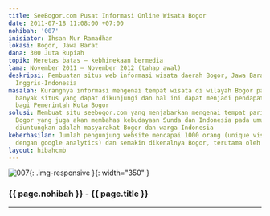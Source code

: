```yaml
---
title: SeeBogor.com Pusat Informasi Online Wisata Bogor
date: 2011-07-18 11:08:00 +07:00
nohibah: '007'
inisiator: Ihsan Nur Ramadhan
lokasi: Bogor, Jawa Barat
dana: 300 Juta Rupiah
topik: Meretas batas – kebhinekaan bermedia
lama: November 2011 – November 2012 (tahap awal)
deskripsi: Pembuatan situs web informasi wisata daerah Bogor, Jawa Barat dwibahasa
  Inggris-Indonesia
masalah: Kurangnya informasi mengenai tempat wisata di wilayah Bogor padahal masih
  banyak situs yang dapat dikunjungi dan hal ini dapat menjadi pendapatan tambahan
  bagi Pemerintah Kota Bogor
solusi: Membuat situ seebogor.com yang menjabarkan mengenai tempat pariwisata di wilayah
  Bogor yang juga akan membahas kebudayaan Sunda dan Indonesia pada umumnya. Yang
  diuntungkan adalah masyarakat Bogor dan warga Indonesia
keberhasilan: Jumlah pengunjung website mencapai 1000 orang (unique visitor, dicek
  dengan google analytics) dan semakin dikenalnya Bogor, terutama oleh wisatawan asing
layout: hibahcmb
---
```


![007](/static/img/hibahcmb/007.png){: .img-responsive }{: width="350" }

### {{ page.nohibah }} - {{ page.title }}

---
